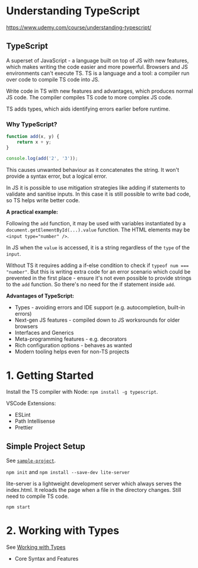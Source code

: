 # Understanding TypeScript

https://www.udemy.com/course/understanding-typescript/

## TypeScript
A superset of JavaScript - a language built on top of JS with new features, which makes writing the code easier and more powerful. 
Browsers and JS environments can't execute TS. 
TS is a language and a tool: a compiler run over code to compile TS code into JS.

Write code in TS with new features and advantages, which produces normal JS code. 
The compiler compiles TS code to more complex JS code.

TS adds types, which aids identifying errors earlier before runtime. 

### Why TypeScript?
```js
function add(x, y) {
    return x + y;
}

console.log(add('2', '3'));
```
This causes unwanted behaviour as it concatenates the string. 
It won't provide a syntax error, but a logical error. 

In JS it is possible to use mitigation strategies like adding if statements to validate and sanitise inputs. 
In this case it is still possible to write bad code, so TS helps write better code. 

**A practical example:**

Following the `add` function, it may be used with variables instantiated by a `document.getElementById(...).value` function. 
The HTML elements may be `<input type="number" />`. 

In JS when the `value` is accessed, it is a string regardless of the `type` of the `input`.

Without TS it requires adding a if-else condition to check if `typeof num === "number"`. 
But this is writing extra code for an error scenario which could be prevented in the first place - ensure it's not even possible to provide strings to the `add` function. 
So there's no need for the if statement inside `add`. 

**Advantages of TypeScript:**
* Types - avoiding errors and IDE support (e.g. autocompletion, built-in errors)
* Next-gen JS features - compiled down to JS worksrounds for older browsers
* Interfaces and Generics
* Meta-programming features - e.g. decorators
* Rich configuration options - behaves as wanted
* Modern tooling helps even for non-TS projects

# 1. Getting Started

Install the TS compiler with Node: `npm install -g typescript`.

VSCode Extensions:
* ESLint
* Path Intellisense
* Prettier

## Simple Project Setup
See [`sample-project`](../sample-project/). 

`npm init` and `npm install --save-dev lite-server`

lite-server is a lightweight development server which always serves the index.html. It reloads the page when a file in the directory changes. Still need to compile TS code.

`npm start`

# 2. Working with Types
See [Working with Types](types.md)

* Core Syntax and Features
